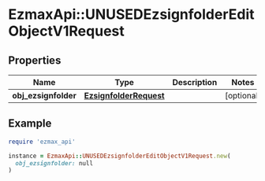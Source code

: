 # EzmaxApi::UNUSEDEzsignfolderEditObjectV1Request

## Properties

| Name | Type | Description | Notes |
| ---- | ---- | ----------- | ----- |
| **obj_ezsignfolder** | [**EzsignfolderRequest**](EzsignfolderRequest.md) |  | [optional] |

## Example

```ruby
require 'ezmax_api'

instance = EzmaxApi::UNUSEDEzsignfolderEditObjectV1Request.new(
  obj_ezsignfolder: null
)
```

